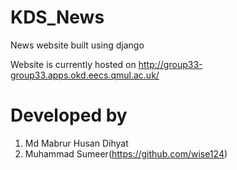 # KDS_News
News website built using django

Website is currently hosted on http://group33-group33.apps.okd.eecs.qmul.ac.uk/


# Developed by
1. Md Mabrur Husan Dihyat
2. Muhammad Sumeer(https://github.com/wise124)
